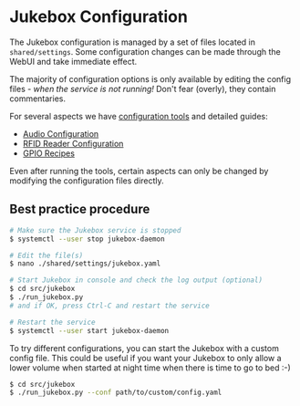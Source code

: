 # Jukebox Configuration

The Jukebox configuration is managed by a set of files located in `shared/settings`.
Some configuration changes can be made through the WebUI and take immediate effect.

The majority of configuration options is only available by editing the config files -
*when the service is not running!*
Don't fear (overly), they contain commentaries.

For several aspects we have [configuration tools](../developers/coreapps.md#configuration-tools) and detailed guides:

* [Audio Configuration](./audio.md#audio-configuration)
* [RFID Reader Configuration](../developers/rfid/basics.md#reader-configuration)
* [GPIO Recipes](./gpio.md)

Even after running the tools, certain aspects can only be changed by modifying the configuration files directly.

## Best practice procedure

```bash
# Make sure the Jukebox service is stopped
$ systemctl --user stop jukebox-daemon

# Edit the file(s)
$ nano ./shared/settings/jukebox.yaml

# Start Jukebox in console and check the log output (optional)
$ cd src/jukebox
$ ./run_jukebox.py 
# and if OK, press Ctrl-C and restart the service

# Restart the service
$ systemctl --user start jukebox-daemon
```

To try different configurations, you can start the Jukebox with a custom config file.
This could be useful if you want your Jukebox to only allow a lower volume when started
at night time when there is time to go to bed :-)

```bash
$ cd src/jukebox
$ ./run_jukebox.py --conf path/to/custom/config.yaml
```
